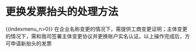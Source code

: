 # 更换发票抬头的处理方法

{{indexmenu_n>0}}
在企业名称变更的情况下，需提供工商变更证明；主体变更的情况下，需和我司签署主体变更协议并更换账户实名认证。以上操作完成后，方可申请新抬头的发票
